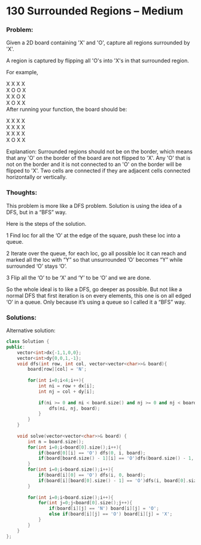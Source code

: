 # 130 Surrounded Regions – Medium

### Problem:

Given a 2D board containing 'X' and 'O', capture all regions surrounded by 'X'.

A region is captured by flipping all 'O's into 'X's in that surrounded region.

For example,

X X X X  
X O O X  
X X O X  
X O X X  
After running your function, the board should be:

X X X X  
X X X X  
X X X X  
X O X X

Explanation: Surrounded regions should not be on the border, which means that any 'O' on the border of the board are not flipped to 'X'. Any 'O' that is not on the border and it is not connected to an 'O' on the border will be flipped to 'X'. Two cells are connected if they are adjacent cells connected horizontally or vertically.

### Thoughts:

This problem is more like a DFS problem. Solution is using the idea of a DFS, but in a “BFS” way.

Here is the steps of the solution.

1 Find loc for all the ‘O’ at the edge of the square, push these loc into a queue.

2 Iterate over the queue, for each loc, go all possible loc it can reach and marked all the loc with “Y” so that unsurrounded ‘O’ becomes “Y” while surrounded ‘O’ stays ‘O’.

3 Flip all the ‘O’ to be ‘X’ and ‘Y’ to be ‘O’ and we are done.

So the whole ideal is to like a DFS, go deeper as possible. But not like a normal DFS that first iteration is on every elements, this one is on all edged ‘O’ in a queue. Only because it’s using a queue so I called it a “BFS” way.

### Solutions:

Alternative solution:

```cpp
class Solution {
public:
    vector<int>dx{-1,1,0,0};
    vector<int>dy{0,0,1,-1};
    void dfs(int row, int col, vector<vector<char>>& board){
        board[row][col] = 'N';
        
        for(int i=0;i<4;i++){
            int ni = row + dx[i];
            int nj = col + dy[i];
            
            if(ni >= 0 and ni < board.size() and nj >= 0 and nj < board[0].size() and board[ni][nj] == 'O'){
                dfs(ni, nj, board);
            }
        }
    }
    
    void solve(vector<vector<char>>& board) {
        int n = board.size();
        for(int i=0;i<board[0].size();i++){
            if(board[0][i] == 'O') dfs(0, i, board);
            if(board[board.size() - 1][i] == 'O')dfs(board.size() - 1, i, board);
        }
        for(int i=0;i<board.size();i++){
            if(board[i][0] == 'O') dfs(i, 0, board);
            if(board[i][board[0].size() - 1] == 'O')dfs(i, board[0].size() - 1, board);
        }
        
        for(int i=0;i<board.size();i++){
            for(int j=0;j<board[0].size();j++){
                if(board[i][j] == 'N') board[i][j] = 'O';
                else if(board[i][j] == 'O') board[i][j] = 'X';
            }
        }        
    }
};
```




